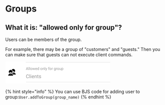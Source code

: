 # Groups

## What it is: "allowed only for group"?

Users can be members of the group. 

For example, there may be a group of "customers" and "guests." Then you can make sure that guests can not execute client commands.

![Group can be modified on command editing](../.gitbook/assets/image%20%2831%29.png)

{% hint style="info" %}
You can use BJS code for adding user to group:`User.addToGroup(group_name)` 
{% endhint %}







